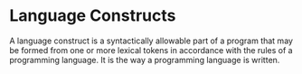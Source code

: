 # Language Constructs

A language construct is a syntactically allowable part of a program that may be formed from one or more lexical tokens in accordance with the rules of a programming language. It is the way a programming language is written.

